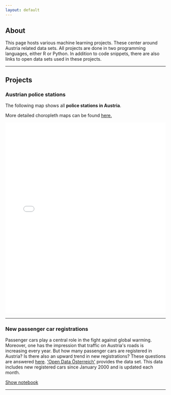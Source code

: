 ```yaml
---
layout: default
---
```


## About

This page hosts various machine learning projects. These center around Austria related data sets. All projects are done in two programming languages, either R or Python. In addition to code snippets, there are also links to open data sets used in these projects.
* * *

## Projects

### Austrian police stations

The following map shows all **police stations in Austria**.

More detailed choropleth maps can be found [here.](https://github.com/kometenmelodie/kometenmelodie.github.io/tree/master/html)

<iframe src="/html/map_7.0.html" height="600px" width="100%" style="border:none;">
</iframe> 

* * *

### New passenger car registrations

Passenger cars play a central role in the fight against global warming.
Moreover, one has the impression that traffic on Austria's roads is increasing every year. But how many passenger cars are registered in Austria? Is there also an upward trend in new registrations? These questions are answered [here](./another-page.html).
['Open Data Österreich'](https://www.data.gv.at/katalog/dataset/d509ae53-9411-4154-b021-01545adb02ad) provides the data set. This data includes new registered cars since January 2000 and is updated each month.

[Show notebook](./another-page.html)
* * *

